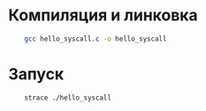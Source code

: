 # Компиляция и линковка

```Bash
    gcc hello_syscall.c -o hello_syscall
```

# Запуск

```Bash
    strace ./hello_syscall
```
